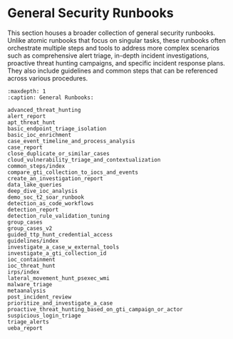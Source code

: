 # General Security Runbooks

This section houses a broader collection of general security runbooks. Unlike atomic runbooks that focus on singular tasks, these runbooks often orchestrate multiple steps and tools to address more complex scenarios such as comprehensive alert triage, in-depth incident investigations, proactive threat hunting campaigns, and specific incident response plans. They also include guidelines and common steps that can be referenced across various procedures.

```{toctree}
:maxdepth: 1
:caption: General Runbooks:

advanced_threat_hunting
alert_report
apt_threat_hunt
basic_endpoint_triage_isolation
basic_ioc_enrichment
case_event_timeline_and_process_analysis
case_report
close_duplicate_or_similar_cases
cloud_vulnerability_triage_and_contextualization
common_steps/index
compare_gti_collection_to_iocs_and_events
create_an_investigation_report
data_lake_queries
deep_dive_ioc_analysis
demo_soc_t2_soar_runbook
detection_as_code_workflows
detection_report
detection_rule_validation_tuning
group_cases
group_cases_v2
guided_ttp_hunt_credential_access
guidelines/index
investigate_a_case_w_external_tools
investigate_a_gti_collection_id
ioc_containment
ioc_threat_hunt
irps/index
lateral_movement_hunt_psexec_wmi
malware_triage
metaanalysis
post_incident_review
prioritize_and_investigate_a_case
proactive_threat_hunting_based_on_gti_campaign_or_actor
suspicious_login_triage
triage_alerts
ueba_report
